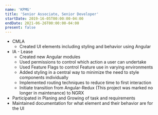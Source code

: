 ```yaml
---
name: 'KPMG'
title: 'Senior Associate, Senior Developer'
startDate: 2019-16-05T00:00:00-04:00
endDate: 2021-06-26T00:00:00-04:00
present: false
---
```

* CMLA
  * Created UI elements including styling and behavior using Angular
* IA - Lease 
  * Created new Angular modules 
  * Used permissions to control which action a user can undertake 
  * Used Feature Flags to control Feature use in varying environments 
  * Added styling in a central way to minimize the need to style components individually 
  * Implemented routing techniques to reduce time to first interaction 
  * Initiate transition from Angular-Redux (This project was marked no longer in maintenance) to NGRX
* Participated in Planing and Growing of task and requirements 
* Maintained documentation for what element and their behavior are for the UI